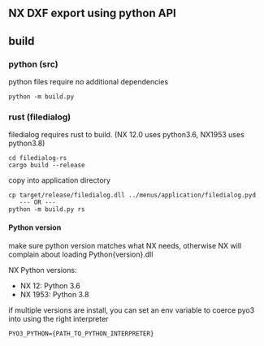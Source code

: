 ## NX DXF export using python API

## build


### python (src)
python files require no additional dependencies

```
python -m build.py
```

### rust (filedialog)

filedialog requires rust to build. (NX 12.0 uses python3.6, NX1953 uses python3.8)
```
cd filedialog-rs
cargo build --release
```

copy into application directory
```
cp target/release/filedialog.dll ../menus/application/filedialog.pyd
   --- OR ---
python -m build.py rs
```

#### Python version
make sure python version matches what NX needs, otherwise NX will complain about loading Python{version}.dll

NX Python versions:
- NX 12: Python 3.6
- NX 1953: Python 3.8

if multiple versions are install, you can set an env variable to coerce pyo3 into using the right interpreter
```
PYO3_PYTHON={PATH_TO_PYTHON_INTERPRETER}
```
